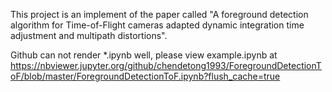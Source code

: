 This project is an implement of the paper called "A foreground detection algorithm for Time-of-Flight cameras adapted dynamic integration time adjustment and multipath distortions".

Github can not render *.ipynb well, please view example.ipynb at https://nbviewer.jupyter.org/github/chendetong1993/ForegroundDetectionToF/blob/master/ForegroundDetectionToF.ipynb?flush_cache=true
